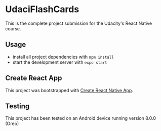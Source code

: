 # UdaciFlashCards
This is the complete project submission for the Udacity's React Native course. 

## Usage

* install all project dependencies with `npm install`
* start the development server with `expo start`

## Create React App

This project was bootstrapped with [Create React Native App](https://facebook.github.io/react-native/). 

## Testing

This project has been tested on an Android device running version 8.0.0 (Oreo)
